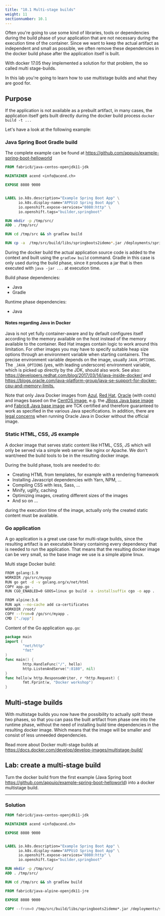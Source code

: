```yaml
---
title: "10.1 Multi-stage builds"
weight: 11
sectionnumber: 10.1
---
```


Often you're going to use some kind of libraries, tools or dependencies during the build phase of your application that are not necessary during the execution time of the container. Since we want to keep the actual artifact as independent and small as possible, we often remove these dependencies in the docker build phase after the application itself is built.

With docker 17.05 they implemented a solution for that problem, the so called multi stage-builds.

In this lab you're going to learn how to use multistage builds and what they are good for.


## Purpose

If the application is not available as a prebuilt artifact, in many cases, the application itself gets built directly during the docker build process `docker build -t ...`

Let's have a look at the following example:


### Java Spring Boot Gradle build

The complete example can be found at <https://github.com/appuio/example-spring-boot-helloworld>

```Dockerfile
FROM fabric8/java-centos-openjdk11-jdk

MAINTAINER acend <info@acend.ch>

EXPOSE 8080 9000


LABEL io.k8s.description="Example Spring Boot App" \
      io.k8s.display-name="APPUiO Spring Boot App" \
      io.openshift.expose-services="8080:http" \
      io.openshift.tags="builder,springboot"

RUN mkdir -p /tmp/src/
ADD . /tmp/src/

RUN cd /tmp/src && sh gradlew build

RUN cp -a  /tmp/src/build/libs/springboots2idemo*.jar /deployments/springboots2idemo.jar

```

During the docker build the actual application source code is added to the context and built using the `gradlew build` command.
Gradle in this case is only used during the build phase, since it produces a jar that is then executed with `java -jar ...` at execution time.

Build phase dependencies:

* Java
* Gradle

Runtime phase dependencies:

* Java


#### Notes regarding Java in Docker

Java is not yet fully container-aware and by default configures itself according to the memory
available on the host instead of the memory available to the container. Red Hat images contain
logic to work around this limitation. For other images you may have to specify suitable heap size
options through an environment variable when starting containers.
The precise environment variable depends on the image, usually `JAVA_OPTIONS`.
The `_JAVA_OPTIONS` (yes, with leading underscore) environment variable, which is picked up directly
by the JDK, should also work. See also: <https://developers.redhat.com/blog/2017/03/14/java-inside-docker/>
and <https://blogs.oracle.com/java-platform-group/java-se-support-for-docker-cpu-and-memory-limits.>

Note that only Java Docker images from [Azul](https://hub.docker.com/u/azul/),
[Red Hat](https://access.redhat.com/containers/),
[Oracle](https://store.docker.com/images/oracle-serverjre-8) (with costs)
and images based on the [CentOS image](https://hub.docker.com/_/centos/),
e.g. the [JBoss Java base image](https://hub.docker.com/r/jboss/base-jdk/) and
[Fabric8 Java base image](https://hub.docker.com/r/fabric8/java-jboss-openjdk8-jdk/)
are TCK certified and therefore guaranteed to work as specified in the various Java specifications.
In addition, there are [legal concerns](https://www.infoq.com/news/2016/03/docker-java) when running
Oracle Java in Docker without the official image.


### Static HTML, CSS, JS example

A docker image that serves  static content like HTML, CSS, JS which will only be served via a simple web server like nginx or Apache. We don't want/need the build tools to be in the resulting docker image.

During the build phase, tools are needed to do:

* Creating HTML from templates, for example with a rendering framework
* Installing Javascript dependencies with Yarn, NPM, ...
* Compiling CSS with less, Sass, ...
* Minify, uglify, caching
* Optimizing images, creating different sizes of the images
* And so on ...

during the execution time of the image, actually only the created static content must be available.


### Go application

A go application is a great use case for multi-stage builds, since the resulting artifact is an executable binary containing every dependency that is needed to run the application. That means that the resulting docker image can be very small, so the base image we use is a simple alpine linux.

Multi stage Docker build:

```bash
FROM golang:1.9
WORKDIR /go/src/myapp
RUN go get -d -v golang.org/x/net/html
COPY app.go .
RUN CGO_ENABLED=0 GOOS=linux go build -a -installsuffix cgo -o app .

FROM alpine:3.6  
RUN apk --no-cache add ca-certificates
WORKDIR /root/
COPY --from=0 /go/src/myapp .
CMD ["./app"]
```

Content of the Go application `app.go`:

```go
package main
import (
        "net/http"
        "fmt"
)
func main() {
        http.HandleFunc("/", hello)
        http.ListenAndServe(":8180", nil)
}
func hello(w http.ResponseWriter, r *http.Request) {
        fmt.Fprint(w, "Docker workshop")
}
```


## Multi-stage builds

With multistage builds you now have the possibility to actually split these two phases, so that you can pass the built artifact from phase one into the runtime phase, without the need of installing build time dependencies in the resulting docker image. Which means that the image will be smaller and consist of less unneeded dependencies.

Read more about Docker multi-stage builds at <https://docs.docker.com/develop/develop-images/multistage-build/>


## Lab: create a multi-stage build

Turn the docker build from the first example (Java Spring boot <https://github.com/appuio/example-spring-boot-helloworld>) into a docker multistage build.

---


### Solution

```Dockerfile
FROM fabric8/java-centos-openjdk11-jdk

MAINTAINER acend <info@acend.ch>

EXPOSE 8080 9000


LABEL io.k8s.description="Example Spring Boot App" \
      io.k8s.display-name="APPUiO Spring Boot App" \
      io.openshift.expose-services="8080:http" \
      io.openshift.tags="builder,springboot"

RUN mkdir -p /tmp/src/
ADD . /tmp/src/

RUN cd /tmp/src && sh gradlew build

FROM fabric8/java-alpine-openjdk11-jre

EXPOSE 8080 9000

COPY --from=0 /tmp/src/build/libs/springboots2idemo*.jar /deployments/springboots2idemo.jar
```
